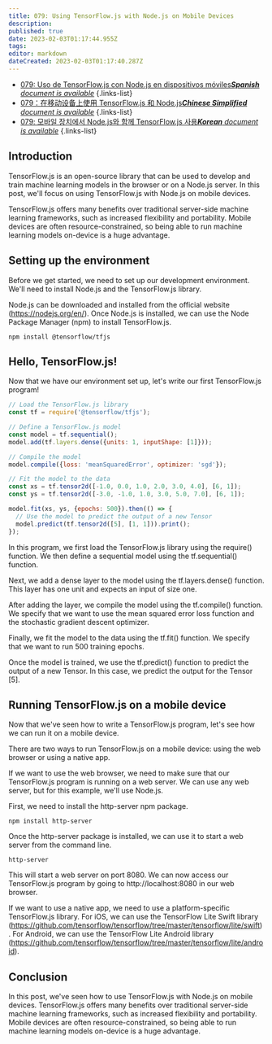 ```yaml
---
title: 079: Using TensorFlow.js with Node.js on Mobile Devices
description: 
published: true
date: 2023-02-03T01:17:44.955Z
tags: 
editor: markdown
dateCreated: 2023-02-03T01:17:40.287Z
---
```


- [079: Uso de TensorFlow.js con Node.js en dispositivos móviles***Spanish** document is available*](/es/Knowledge-base/TensorFlow-js/Learning/079-using-tensorflow-js-with-node-js-on-mobile-devices)
{.links-list}
- [079：在移动设备上使用 TensorFlow.js 和 Node.js***Chinese Simplified** document is available*](/zh/Knowledge-base/TensorFlow-js/Learning/079-using-tensorflow-js-with-node-js-on-mobile-devices)
{.links-list}
- [079: 모바일 장치에서 Node.js와 함께 TensorFlow.js 사용***Korean** document is available*](/ko/Knowledge-base/TensorFlow-js/Learning/079-using-tensorflow-js-with-node-js-on-mobile-devices)
{.links-list}


## Introduction

TensorFlow.js is an open-source library that can be used to develop and train machine learning models in the browser or on a Node.js server. In this post, we'll focus on using TensorFlow.js with Node.js on mobile devices.

TensorFlow.js offers many benefits over traditional server-side machine learning frameworks, such as increased flexibility and portability. Mobile devices are often resource-constrained, so being able to run machine learning models on-device is a huge advantage.

## Setting up the environment

Before we get started, we need to set up our development environment. We'll need to install Node.js and the TensorFlow.js library.

Node.js can be downloaded and installed from the official website (https://nodejs.org/en/). Once Node.js is installed, we can use the Node Package Manager (npm) to install TensorFlow.js.

```
npm install @tensorflow/tfjs
```

## Hello, TensorFlow.js!

Now that we have our environment set up, let's write our first TensorFlow.js program!

```javascript
// Load the TensorFlow.js library
const tf = require('@tensorflow/tfjs');

// Define a TensorFlow.js model
const model = tf.sequential();
model.add(tf.layers.dense({units: 1, inputShape: [1]}));

// Compile the model
model.compile({loss: 'meanSquaredError', optimizer: 'sgd'});

// Fit the model to the data
const xs = tf.tensor2d([-1.0, 0.0, 1.0, 2.0, 3.0, 4.0], [6, 1]);
const ys = tf.tensor2d([-3.0, -1.0, 1.0, 3.0, 5.0, 7.0], [6, 1]);

model.fit(xs, ys, {epochs: 500}).then(() => {
  // Use the model to predict the output of a new Tensor
  model.predict(tf.tensor2d([5], [1, 1])).print();
});
```

In this program, we first load the TensorFlow.js library using the require() function. We then define a sequential model using the tf.sequential() function.

Next, we add a dense layer to the model using the tf.layers.dense() function. This layer has one unit and expects an input of size one.

After adding the layer, we compile the model using the tf.compile() function. We specify that we want to use the mean squared error loss function and the stochastic gradient descent optimizer.

Finally, we fit the model to the data using the tf.fit() function. We specify that we want to run 500 training epochs.

Once the model is trained, we use the tf.predict() function to predict the output of a new Tensor. In this case, we predict the output for the Tensor [5].

## Running TensorFlow.js on a mobile device

Now that we've seen how to write a TensorFlow.js program, let's see how we can run it on a mobile device.

There are two ways to run TensorFlow.js on a mobile device: using the web browser or using a native app.

If we want to use the web browser, we need to make sure that our TensorFlow.js program is running on a web server. We can use any web server, but for this example, we'll use Node.js.

First, we need to install the http-server npm package.

```
npm install http-server
```

Once the http-server package is installed, we can use it to start a web server from the command line.

```
http-server
```

This will start a web server on port 8080. We can now access our TensorFlow.js program by going to http://localhost:8080 in our web browser.

If we want to use a native app, we need to use a platform-specific TensorFlow.js library. For iOS, we can use the TensorFlow Lite Swift library (https://github.com/tensorflow/tensorflow/tree/master/tensorflow/lite/swift). For Android, we can use the TensorFlow Lite Android library (https://github.com/tensorflow/tensorflow/tree/master/tensorflow/lite/android).

## Conclusion

In this post, we've seen how to use TensorFlow.js with Node.js on mobile devices. TensorFlow.js offers many benefits over traditional server-side machine learning frameworks, such as increased flexibility and portability. Mobile devices are often resource-constrained, so being able to run machine learning models on-device is a huge advantage.